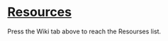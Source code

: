 # [Resources](https://github.com/smashultmodding/Resources/wiki)

Press the Wiki tab above to reach the Resourses list.
